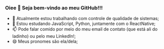 ### Oiee 👋 Seja bem-vindo ao meu GitHub!!!

- 🔭 Atualmente estou trabalhando com controle de qualidade de sistemas;
- 🌱 Estou estudando JavaScript, Python, juntamente com o ReactNative;
- 📫 Pode falar comido por meio do meu email de contato (que está ali do ladinho) ou pelo meu LinkedIn!;
- 😄 Meus pronomes são ela/dela;
